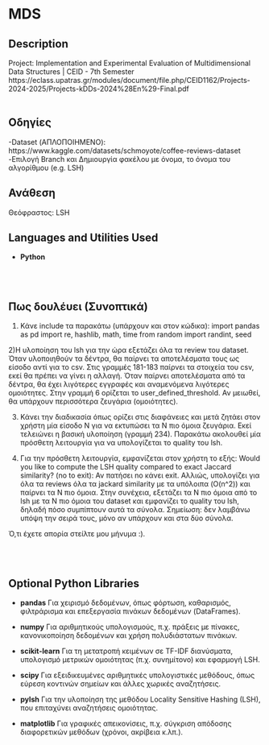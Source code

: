 <h1>MDS</h1> 

 

<h2>Description</h2>
Project: Implementation and Experimental Evaluation of Multidimensional Data Structures | CEID - 7th Semester
https://eclass.upatras.gr/modules/document/file.php/CEID1162/Projects-2024-2025/Projects-kDDs-2024%28En%29-Final.pdf
<br>
<br>


<h2>Οδηγίες</h2>
-Dataset (ΑΠΛΟΠΟΙΗΜΕΝΟ): https://www.kaggle.com/datasets/schmoyote/coffee-reviews-dataset
-Επιλογή Branch και Δημιουργία φακέλου με όνομα, το όνομα του αλγορίθμου (e.g. LSH)


<h2>Ανάθεση</h2>
Θεόφραστος: LSH

<h2>Languages and Utilities Used</h2>

- <b>Python</b> 

<br>
<br>

<h2>Πως δουλέυει (Συνοπτικά) </h2>

1) Κάνε include τα παρακάτω (υπάρχουν και στον κώδικα): 
import pandas as pd
import re, hashlib, math, time
from random import randint, seed

2)Η υλοποίηση του lsh για την ώρα εξετάζει όλα τα review του dataset. Όταν υλοποιηθούν τα δέντρα, θα παίρνει τα αποτελέσματα τους ως είσοδο αντί για το csv.
Στις γραμμές 181-183 παίρνει τα στοιχεία του csv, εκεί θα πρέπει να γίνει η αλλαγή. 
Όταν παίρνει αποτελέσματα από τα δέντρα, θα έχει λιγότερες εγγραφές και αναμενόμενα λιγότερες ομοιότητες. 
Στην γραμμή 6 ορίζεται το user_defined_threshold. Αν μειωθεί, θα υπάρχουν περισσότερα ζευγάρια (ομοιότητες).

3) Κάνει την διαδικασία όπως ορίζει στις διαφάνειες και μετά ζητάει στον χρήστη μία είσοδο Ν για να εκτυπώσει τα Ν πιο όμοια ζευγάρια.
Εκεί τελειώνει η βασική υλοποίηση (γραμμή 234). Παρακάτω ακολουθεί μία πρόσθετη λειτουργία για να υπολογίζεται το quality του lsh.

4) Για την πρόσθετη λειτουργία, εμφανίζεται στον χρήστη το εξής: Would you like to compute the LSH quality compared to exact Jaccard similarity? (no to exit):
Αν πατήσει no κάνει exit. Αλλιώς, υπολογίζει για όλα τα reviews όλα τα jackard similarity με τα υπόλοιπα (O(n^2)) και παίρνει τα Ν πιο όμοια. Στην συνέχεια,
εξετάζει τα Ν πιο όμοια από το lsh με τα Ν πιο όμοια του dataset και εμφανίζει το quality του lsh, δηλαδή πόσο συμπίπτουν αυτά τα σύνολα. Σημείωση: δεν λαμβάνω
υπόψη την σειρά τους, μόνο αν υπάρχουν και στα δύο σύνολα.

Ό,τι έχετε απορία στείλτε μου μήνυμα :).


<br>
<br>
<h2>Optional Python Libraries</h2>

- <b>pandas</b>
Για χειρισμό δεδομένων, όπως φόρτωση, καθαρισμός, φιλτράρισμα και επεξεργασία πινάκων δεδομένων (DataFrames).


- <b>numpy</b>
Για αριθμητικούς υπολογισμούς, π.χ. πράξεις με πίνακες, κανονικοποίηση δεδομένων και χρήση πολυδιάστατων πινάκων.


- <b>scikit-learn</b>
Για τη μετατροπή κειμένων σε TF-IDF διανύσματα, υπολογισμό μετρικών ομοιότητας (π.χ. συνημίτονο) και εφαρμογή LSH.


- <b>scipy</b>
Για εξειδικευμένες αριθμητικές υπολογιστικές μεθόδους, όπως εύρεση κοντινών σημείων και άλλες χωρικές αναζητήσεις.


- <b>pylsh</b>
Για την υλοποίηση της μεθόδου Locality Sensitive Hashing (LSH), που επιταχύνει αναζητήσεις ομοιότητας.


- <b>matplotlib</b>
Για γραφικές απεικονίσεις, π.χ. σύγκριση απόδοσης διαφορετικών μεθόδων (χρόνοι, ακρίβεια κ.λπ.).
